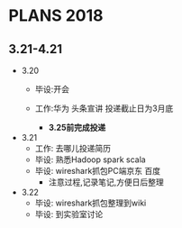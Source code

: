 # PLANS 2018
## 3.21-4.21
- 3.20
    - 毕设:开会
    - 工作:华为 头条宣讲 投递截止日为3月底
    
        - **3.25前完成投递**
- 3.21
    - 工作: 去哪儿投递简历
    - 毕设: 熟悉Hadoop spark scala
    - 毕设: wireshark抓包PC端京东 百度
        - 注意过程,记录笔记,方便日后整理
- 3.22
    - 毕设:  wireshark抓包整理到wiki
    - 毕设: 到实验室讨论
